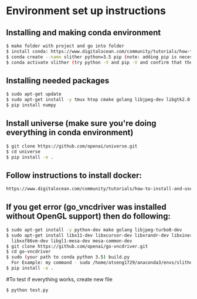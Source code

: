# Environment set up instructions

## Installing and making conda environment
```sh
$ make folder with project and go into folder
$ install conda: https://www.digitalocean.com/community/tutorials/how-to-install-anaconda-on-ubuntu-18-04-quickstart
$ conda create --name slither python=3.5 pip (note: adding pip is necessary since you want a local version of pip here)
$ conda activate slither (try python -V and pip -V and confirm that they\'re python 3.5)
```

## Installing needed packages
```sh
$ sudo apt-get update
$ sudo apt-get install -y tmux htop cmake golang libjpeg-dev libgtk2.0-0 ffmpeg
$ pip install numpy
```

## Install universe (make sure you're doing everything in conda environment)
```sh
$ git clone https://github.com/openai/universe.git
$ cd universe
$ pip install -e .
```

## Follow instructions to install docker:
```sh
https://www.digitalocean.com/community/tutorials/how-to-install-and-use-docker-on-ubuntu-16-04
```

## If you get error (go_vncdriver was installed without OpenGL support) then do following:
```sh
$ sudo apt-get install -y python-dev make golang libjpeg-turbo8-dev
$ sudo apt-get install libx11-dev libxcursor-dev libxrandr-dev libxinerama-dev libxi-dev \
  libxxf86vm-dev libgl1-mesa-dev mesa-common-dev
$ git clone https://github.com/openai/go-vncdriver.git
$ cd go-vncdriver
$ sudo (your path to conda python 3.5) build.py
  For Example: my command - sudo /home/atseng1729/anaconda3/envs/slither/bin/python build.py
$ pip install -e .
```

#To test if everything works, create new file
```sh
$ python test.py
```
